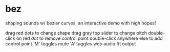 bez
===

shaping sounds w/ bezier curves, an interactive demo with high hopes!

drag red dots to change shape
drag gray top slider to change pitch
double-click on red dot to remove control point
double-click anywhere else to add control point
'M' toggles mute
'A' toggles web audio fft output
